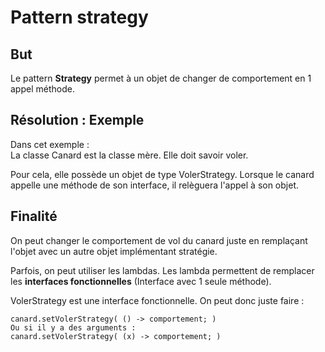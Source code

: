 # Pattern strategy
## But

Le pattern **Strategy** permet à un objet de changer de comportement en 1 appel méthode.

## Résolution : Exemple
Dans cet exemple : <br>
La classe Canard est la classe mère. Elle doit savoir voler. 

Pour cela, elle possède un objet de type VolerStrategy. 
Lorsque le canard appelle une méthode de son interface, il relèguera l'appel à son objet.

## Finalité
On peut changer le comportement de vol du canard juste en remplaçant l'objet avec un autre objet implémentant stratégie.

Parfois, on peut utiliser les lambdas. Les lambda permettent de remplacer les **interfaces fonctionnelles** (Interface avec 1 seule méthode).

VolerStrategy est une interface fonctionnelle. On peut donc juste faire : 
```
canard.setVolerStrategy( () -> comportement; )
Ou si il y a des arguments :
canard.setVolerStrategy( (x) -> comportement; )
```
